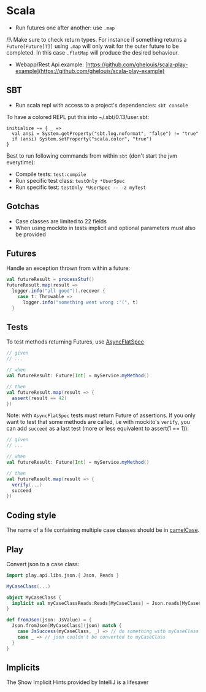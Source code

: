 # Scala

- Run futures one after another: use `.map`

/!\ Make sure to check return types. For instance if something returns a `Future[Future[T]]` using `.map` will only wait for the outer future to be completed. In this case `.flatMap` will produce the desired behaviour.

- Webapp/Rest Api example: [https://github.com/ghelouis/scala-play-example](https://github.com/ghelouis/scala-play-example)

## SBT

- Run scala repl with access to a project's dependencies: `sbt console`

To have a colored REPL put this into ~/.sbt/0.13/user.sbt:
```
initialize ~= { _ =>
  val ansi = System.getProperty("sbt.log.noformat", "false") != "true"
  if (ansi) System.setProperty("scala.color", "true")
}
```

Best to run following commands from within `sbt` (don't start the jvm
everytime):
- Compile tests: `test:compile`
- Run specific test class: `testOnly *UserSpec`
- Run specific test: `testOnly *UserSpec -- -z myTest`

## Gotchas
- Case classes are limited to 22 fields
- When using mockito in tests implicit and optional parameters must also be provided

## Futures
Handle an exception thrown from within a future:

```scala
val futureResult = processStuf()
futureResult.map(result =>
  logger.info("all good")).recover {
    case t: Throwable =>
      logger.info("something went wrong :'(", t)
  }
```

## Tests

To test methods returning Futures, use [AsyncFlatSpec](http://www.scalatest.org/user_guide/async_testing)

```scala
// given
// ...

// when
val futureResult: Future[Int] = myService.myMethod()

// then
val futureResult.map(result => {
  assert(result == 42)
})
```

Note: with `AsyncFlatSpec` tests must return Future of assertions. If you only
want to test that some methods are called, i.e with mockito's `verify`, you can
add `succeed` as a last test (more or less equivalent to assert(1 == 1)):

```scala
// given
// ...

// when
val futureResult: Future[Int] = myService.myMethod()

// then
val futureResult.map(result => {
  verify(...)
  succeed
})
```

## Coding style

The name of a file containing multiple case classes should be in [camelCase](https://docs.scala-lang.org/style/files.html).

## Play
Convert json to a case class:

```scala
import play.api.libs.json.{ Json, Reads }

MyCaseClass(...)

object MyCaseClass {
  implicit val myCaseClassReads:Reads[MyCaseClass] = Json.reads[MyCaseClass]
}

def fromJson(json: JsValue) = {
  Json.fromJson[MyCaseClass](json) match {
    case JsSuccess(myCaseClass, _) => // do something with myCaseClass
    case _ => // json couldn't be converted to myCaseClass
  }
}
```

## Implicits
The Show Implicit Hints provided by IntelliJ is a lifesaver
